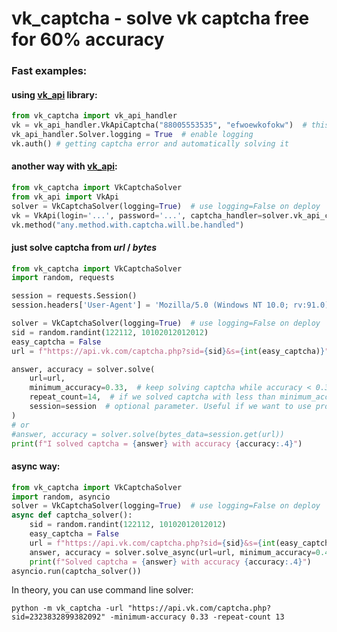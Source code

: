 # vk_captcha - solve vk captcha free for 60% accuracy
### Fast examples:</h3>
#### using [vk_api](https://github.com/python273/vk_api) library:
```python
from vk_captcha import vk_api_handler
vk = vk_api_handler.VkApiCaptcha("88005553535", "efwoewkofokw")  # this login will create captcha
vk_api_handler.Solver.logging = True  # enable logging
vk.auth() # getting captcha error and automatically solving it
```
#### another way with [vk_api](https://github.com/python273/vk_api):
```python
from vk_captcha import VkCaptchaSolver
from vk_api import VkApi
solver = VkCaptchaSolver(logging=True)  # use logging=False on deploy
vk = VkApi(login='...', password='...', captcha_handler=solver.vk_api_captcha_handler)
vk.method("any.method.with.captcha.will.be.handled")
```
#### just solve captcha from *url* / *bytes*
```python
from vk_captcha import VkCaptchaSolver
import random, requests

session = requests.Session()  
session.headers['User-Agent'] = 'Mozilla/5.0 (Windows NT 10.0; rv:91.0) Gecko/20100101 Firefox/91.0'

solver = VkCaptchaSolver(logging=True)  # use logging=False on deploy
sid = random.randint(122112, 10102012012012)
easy_captcha = False
url = f"https://api.vk.com/captcha.php?sid={sid}&s={int(easy_captcha)}"

answer, accuracy = solver.solve(
    url=url,
    minimum_accuracy=0.33,  # keep solving captcha while accuracy < 0.33
    repeat_count=14,  # if we solved captcha with less than minimum_accuracy, then retry repeat_count times
    session=session  # optional parameter. Useful if we want to use proxy or specific headers
)
# or
#answer, accuracy = solver.solve(bytes_data=session.get(url))
print(f"I solved captcha = {answer} with accuracy {accuracy:.4}")
```
#### async way:
```python
from vk_captcha import VkCaptchaSolver
import random, asyncio
solver = VkCaptchaSolver(logging=True)  # use logging=False on deploy
async def captcha_solver():
    sid = random.randint(122112, 10102012012012)
    easy_captcha = False
    url = f"https://api.vk.com/captcha.php?sid={sid}&s={int(easy_captcha)}"
    answer, accuracy = solver.solve_async(url=url, minimum_accuracy=0.4, repeat_count=10)
    print(f"Solved captcha = {answer} with accuracy {accuracy:.4}")
asyncio.run(captcha_solver())
```

In theory, you can use command line solver:
```commandline
python -m vk_captcha -url "https://api.vk.com/captcha.php?sid=2323832899382092" -minimum-accuracy 0.33 -repeat-count 13
```
